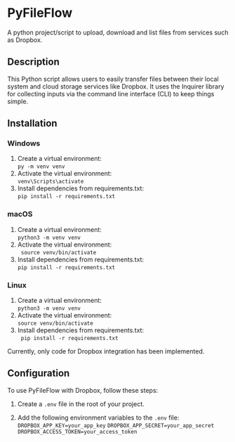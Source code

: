 # PyFileFlow

A python project/script to upload, download and list files from services such as Dropbox.

## Description

This Python script allows users to easily transfer files between their local system and cloud storage services like Dropbox. It uses the Inquirer library for collecting inputs via the command line interface (CLI) to keep things simple.

## Installation

### Windows

1.  Create a virtual environment:  
    `py -m venv venv`
2.  Activate the virtual environment:  
    `venv\Scripts\activate`
3.  Install dependencies from requirements.txt:  
    `pip install -r requirements.txt`

### macOS

1.  Create a virtual environment:  
    `python3 -m venv venv`
2.  Activate the virtual environment:  
   ` source venv/bin/activate`
3.  Install dependencies from requirements.txt:  
    `pip install -r requirements.txt`

### Linux

1.  Create a virtual environment:  
    `python3 -m venv venv`
2.  Activate the virtual environment:  
    `source venv/bin/activate`
3.  Install dependencies from requirements.txt:  
   ` pip install -r requirements.txt`

Currently, only code for Dropbox integration has been implemented.


## Configuration

To use PyFileFlow with Dropbox, follow these steps:

1. Create a `.env` file in the root of your project.

2. Add the following environment variables to the `.env` file:
	`DROPBOX_APP_KEY=your_app_key`
	`DROPBOX_APP_SECRET=your_app_secret`
	`DROPBOX_ACCESS_TOKEN=your_access_token`
	




